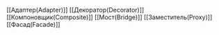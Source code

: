 [[Адаптер(Adapter)]]
[[Декоратор(Decorator)]]
[[Компоновщик(Composite)]]
[[Мост(Bridge)]]
[[Заместитель(Proxy)]]
[[Фасад(Facade)]]

